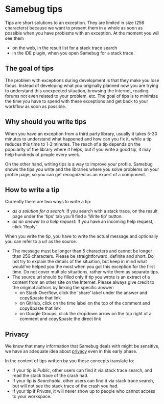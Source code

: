 # Samebug tips

Tips are short solutions to an exception. They are limited in size (256 characters) because we want to
present them in a whole as soon as possible when you have problems with an exception. At the moment you
will see them 
- on the web, in the result list for a stack trace search
- in the IDE plugin, when you open Samebug for a stack trace.

## The goal of tips

The problem with exceptions during development is that they make you lose focus. Instead of developing
what you originally planned now you are trying to understand this unexpected situation, browsing the
 Internet, reading forums not even related to your problem, etc. The goal of tips is to minimize the
time you have to spend with these exceptions and get back to your workflow as soon as possible.

## Why should you write tips

When you have an exception from a third party library, usually it takes 5-30 minutes to understand
what happened and how can you fix it, while a tip reduces this time to 1-2 minutes. The reach of 
a tip depends on the popularity of the library where it helps, but if you write a good tip, it
may help hundreds of people every week.

On the other hand, writing tips is a way to improve your profile. Samebug shows the tips you write
 and the libraries where you solve problems on your profile page, so you can get recognized as an
expert of a component.

## How to write a tip

Currently there are two ways to write a tip:
- *as a solution for a search*: If you search with a stack trace, on the result page under the 'tips'
tab you'll find a 'Write tip' button.
- *as an answer to a help request*: If you have an incoming help request, click 'Reply'.

When you write the tip, you have to write the actual message and optionally you can refer to a url
as the source.
- The message must be longer than 5 characters and cannot be longer than 256 characters. Please be
straightforward, definite and short. Do not try to explain the details of the situation, but
 keep in mind what would've helped you the most when you got this exception for the first time.
Do not cover multiple situations, rather write them as separate tips.
- The source url should be filled only if tip you wrote is an extract of a content from an other
site on the Internet. Please always give credit to the original authors by linking the specific answer:
    - on Stack Overflow, click the 'share' label under the answer and copy&paste that link
    - on GitHub, click on the time label on the top of the comment and copy&paste that link
    - on Google Groups, click the dropdown arrow on the top right of a comment and copy&paste the direct link

## Privacy

We know that many information that Samebug deals with might be sensitive, we have an
adequate idea about [privacy](privacy.md) even in this early phase.

In the context of tips written by you these concepts translate to:
- If your tip is *Public*, other users can find it via stack trace search, and read the stack trace of the crash had.
- If your tip is *Searchable*, other users can find it via stack trace search, but will not see the stack trace of the crash you had.
- If your tip if *Private*, it will never show up to people who cannot access to your workspace.
